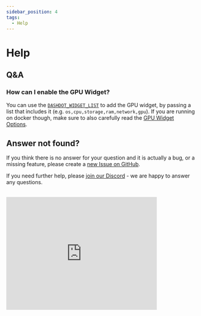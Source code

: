 ```yaml
---
sidebar_position: 4
tags:
  - Help
---
```


# Help

## Q&A

### How can I enable the GPU Widget?

You can use the [`DASHDOT_WIDGET_LIST`](./config#dashdot_widget_list) to add the GPU widget,
by passing a list that includes it (e.g. `os,cpu,storage,ram,network,gpu`). If you are running
on docker though, make sure to also carefully read the [GPU Widget Options](./config/widget-options/graphics).

## Answer not found?

If you think there is no answer for your question and it is actually a bug, or a missing feature,
please create a [new Issue on GitHub](https://github.com/MauriceNino/dashdot/issues).

If you need further help, please [join our Discord](https://discord.gg/3teHFBNQ9W) - we are happy to answer any questions.

<br/>
<iframe
  src="https://discord.com/widget?id=986251291577688064&theme=dark"
  width="400"
  height="300"
  allowtransparency="true"
  frameborder="0"
  sandbox="allow-popups allow-popups-to-escape-sandbox allow-same-origin allow-scripts"
></iframe>
